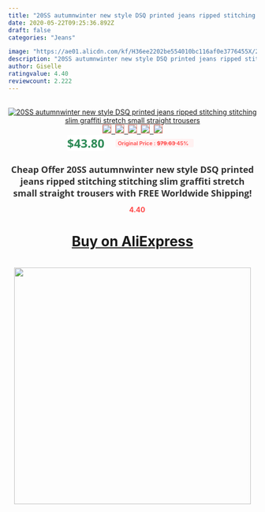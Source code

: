 ```yaml
---
title: "20SS autumnwinter new style DSQ printed jeans ripped stitching stitching slim graffiti stretch small straight trousers"
date: 2020-05-22T09:25:36.892Z
draft: false
categories: "Jeans"

image: "https://ae01.alicdn.com/kf/H36ee2202be554010bc116af0e3776455X/20SS-autumn-winter-new-style-DSQ-printed-jeans-ripped-stitching-stitching-slim-graffiti-stretch-small-straight.jpg"
description: "20SS autumnwinter new style DSQ printed jeans ripped stitching stitching slim graffiti stretch small straight trousers"
author: Giselle
ratingvalue: 4.40
reviewcount: 2.222
---
```

<br>
<div style="text-align: center;">
<a href="https://s.click.aliexpress.com/e/_9yW7gv" target="_blank" rel="nofollow noopener noreferrer"><img alt="20SS autumnwinter new style DSQ printed jeans ripped stitching stitching slim graffiti stretch small straight trousers" class="magnifier-image" src="https://ae01.alicdn.com/kf/H36ee2202be554010bc116af0e3776455X/20SS-autumn-winter-new-style-DSQ-printed-jeans-ripped-stitching-stitching-slim-graffiti-stretch-small-straight.jpg_640x640.jpg">
<br>
<img style="border:1px solid salmon" src="https://ae01.alicdn.com/kf/H36ee2202be554010bc116af0e3776455X/20SS-autumn-winter-new-style-DSQ-printed-jeans-ripped-stitching-stitching-slim-graffiti-stretch-small-straight.jpg_120x120.jpg">&nbsp;&nbsp;<img style="border:1px solid salmon" src="https://ae01.alicdn.com/kf/H1019f9914e084e07b8aa1be9d6f7a4e0i/20SS-autumn-winter-new-style-DSQ-printed-jeans-ripped-stitching-stitching-slim-graffiti-stretch-small-straight.jpg_120x120.jpg">&nbsp;&nbsp;<img style="border:1px solid salmon" src="https://ae01.alicdn.com/kf/H3afe33ab920d428ca4d4e8a270afc1c6j/20SS-autumn-winter-new-style-DSQ-printed-jeans-ripped-stitching-stitching-slim-graffiti-stretch-small-straight.jpg_120x120.jpg">&nbsp;&nbsp;<img style="border:1px solid salmon" src="https://ae01.alicdn.com/kf/H5833b27e163d428ca5526efc9db88241L/20SS-autumn-winter-new-style-DSQ-printed-jeans-ripped-stitching-stitching-slim-graffiti-stretch-small-straight.jpg_120x120.jpg">&nbsp;&nbsp;<img style="border:1px solid salmon" src="https://ae01.alicdn.com/kf/H51eb3f1e5ed04b049c68dd85e7b93cf9Q/20SS-autumn-winter-new-style-DSQ-printed-jeans-ripped-stitching-stitching-slim-graffiti-stretch-small-straight.jpg_120x120.jpg"></a></div><br0>
<div style="text-align: center;"><span style="background-color: white; border: 0px; box-sizing: border-box; color: seagreen; display: inline-block; font-family: &quot;open sans&quot; , &quot;arial&quot; , &quot;helvetica&quot; , sans-serif , &quot;heiti&quot;; font-size: 24px; font-stretch: inherit; font-weight: 700; line-height: inherit; margin: 0px 10px 0px 0px; padding: 0px; vertical-align: middle;">$43.80 </span>
<span style="background: rgb(255 , 241 , 241); border-radius: 3px; border: 0px; box-sizing: border-box; color: #ff4747; display: inline-block; font-family: inherit; font-size: 12px; font-stretch: inherit; font-style: inherit; font-variant: inherit; font-weight: 600; line-height: inherit; margin: 0px; padding: 2px 5px; transform: scale(0.9); vertical-align: middle;">Original Price : <b style="text-decoration: line-through;">$79.63 </b> 45%&nbsp;&nbsp;</span></div>
<h1 style="color: #333333; display: inline-block; font-family: &quot;open sans&quot; , &quot;arial&quot; , &quot;helvetica&quot; , sans-serif , &quot;heiti&quot;; font-size: 18px; font-stretch: inherit; font-weight: 700; text-align: center;">Cheap Offer 20SS autumnwinter new style DSQ printed jeans ripped stitching stitching slim graffiti stretch small straight trousers with FREE Worldwide Shipping!</h1>
<div style="color: #ff4747; text-align: center;">
<img src="https://4.bp.blogspot.com/-M0ZcTcb-5uY/XleCXlxnR4I/AAAAAAAAAEc/OrjgMkXV1oMQFaCRZj5HQwOCBcu3w1FegCPcBGAYYCw/s1600/star.png" style="height: 15px;">&nbsp;<b>4.40</b></div>
<div class="button_cont" align="center"><a class="buynow_a" href="https://s.click.aliexpress.com/e/_9yW7gv" target="_blank" rel="nofollow noopener noreferrer"><H1>Buy on AliExpress</H1></a></div><br>
<div class="separator" style="clear: both; text-align: center;">
<img src="https://lh3.googleusercontent.com/-pTy5HemUv9M/XlePHvY0dAI/AAAAAAAAAE4/0nX5iRUoIWY8eMW9Dpxeirr157OZliDIgCLcBGAsYHQ/s1600/badge.gif" width="480">
</div>
